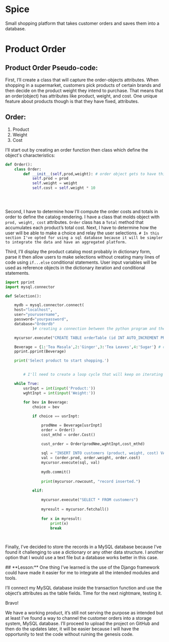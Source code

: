 # Spice
Small shopping platform that takes customer orders and saves them into a database.

# Product Order

## Product Order Pseudo-code:

First, I’ll create a class that will capture the order-objects attributes. When shopping in a supermarket, customers pick products of certain brands and then decide on the product weight they intend to purchase. That means that an order(object) has attributes like product, weight, and cost. One unique feature about products though is that they have fixed, attributes. 


## Order:
1. Product
2. Weight
3. Cost



I’ll start out by creating an order function then class which define the object's characteristics: 

```python
def Order():
	class Order:
		def __init__(self,prod,weight): # order object gets to have this attributes.
			self.prod = prod
			self.weight = weight
			self.cost = self.weight * 10

					
			
```

Second, I have to determine how I’ll compute the order costs and totals in order to define the catalog rendering. I have a class that molds object with `prod, weight, cost` attributes. `Order` class has a `Total` method that accumulates each product’s total cost. Next, I have to determine how the user will be able to make a choice and relay the user selections. `# In this section I've opted for using a sql database because it will be simpler to integrate the data and have an aggregated platform.`

Third, I’ll display the product catalog most probably in dictionary form, parse it then allow users to make selections without creating many lines of code using `if...else` conditional statements. User input variables will be used as reference objects in the dictionary iteration and conditional statements. 

```python
import pprint
import mysql.connector

def Selection():

	mydb = mysql.connector.connect(
	host="localhost",
	user="yourusername",
	password="yourpassword",
	database="Orderdb"
			)# creating a connection between the python program and the SQL database.

	mycursor.execute("CREATE TABLE orderTable (id INT AUTO_INCREMENT PRIMARY KEY, product VARCHAR(255), weight INT, cost INT)")

	Beverage = {1:'Tea Masala',2:'Ginger',3:'Tea Leaves',4:'Sugar'} # catalog in dictionary data structure.
	pprint.pprint(Beverage)

	print('Select product to start shopping.')
		

		# I'll need to create a loop cycle that will keep on iterating as long as the conditions are met. 

	while True:
		usrInpt = int(input('Product:'))
		wghtInpt = int(input('Weight:'))
	
		for bev in Beverage:
            choice = bev

            if choice == usrInpt:

		        prodNme = Beverage[usrInpt]
                order = Order()
                cost_mthd = order.Cost()

		        cust_order = Order(prodNme,wghtInpt,cost_mthd)
								
		        sql = "INSERT INTO customers (product, weight, cost) VALUES (%s, %s, %s)"
		        val = (order.prod, order.weight, order.cost)
		        mycursor.execute(sql, val)
								
		        mydb.commit()
								
		        print(mycursor.rowcount, "record inserted.")

		    elif:
			
		        mycursor.execute("SELECT * FROM customers")
								
		        myresult = mycursor.fetchall()
								
			    for x in myresult:
				    print(x)
				    break

            


```

Finally, I’ve decided to store the records in a MySQL database because I’ve found it challenging to use a dictionary or any other data structure. I another option that I would use a text file but a database works better in this case.

<aside>
## **Lesson:**
One thing I’ve learned is the use of the Django framework could have made it easier for me to integrate all the intended modules and tools.

</aside>

I’ll connect my MySQL database inside the transaction function and use the object’s attributes as the table fields.  Time for the next nightmare, testing it. 

Bravo!

We have a working product, it’s still not serving the purpose as intended but at least I’ve found a way to channel the customer orders into a storage system, MySQL database. I’ll proceed to upload the project on GitHub and then do the updates later, it will be easier because I will have the opportunity to test the code without ruining the genesis code.